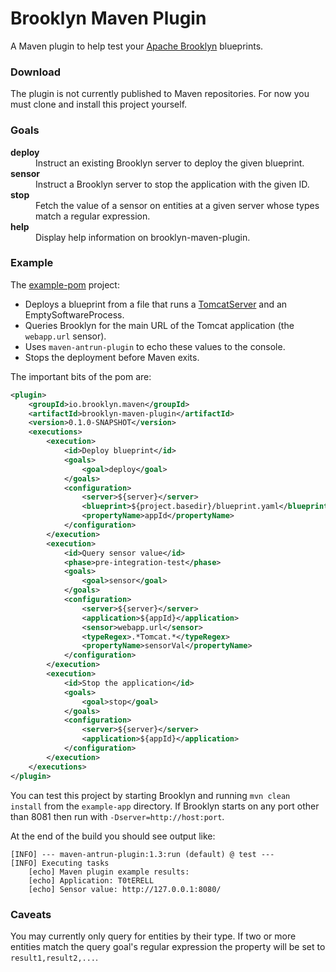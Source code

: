 Brooklyn Maven Plugin
=====================

A Maven plugin to help test your [Apache
Brooklyn](https://brooklyn.incubator.apache.org/) blueprints.

### Download

The plugin is not currently published to Maven repositories.  For now you must
clone and install this project yourself.

<!-- Enable when plugin published.
Include this dependency in your pom:
```xml
<dependency>
    <groupId>io.brooklyn.maven</groupId>
    <artifactId>brooklyn-maven-plugin</artifactId>
    <version>(insert latest version)</version>
</dependency>
```
-->

### Goals

<dl>
<dt><strong>deploy</strong></dt>
<dd>
Instruct an existing Brooklyn server to deploy the given blueprint.
</dd>

<dt><strong>sensor</strong></dt>
<dd>
Instruct a Brooklyn server to stop the application with the given ID.
</dd>

<dt><strong>stop</strong></dt>
<dd>
Fetch the value of a sensor on entities at a given server whose types match
a regular expression.
</dd>

<dt><strong>help</strong></dt>
<dd>
Display help information on brooklyn-maven-plugin.
</dd>
</dl>


### Example

The [example-pom](src/test/projects/example-app/pom.xml) project:

* Deploys a blueprint from a file that runs a
  [TomcatServer](https://brooklyn.incubator.apache.org/learnmore/catalog/entities/brooklyn.entity.webapp.tomcat.TomcatServer.html)
  and an EmptySoftwareProcess.
* Queries Brooklyn for the main URL of the Tomcat application (the
  `webapp.url` sensor).
* Uses `maven-antrun-plugin` to echo these values to the console.
* Stops the deployment before Maven exits.

The important bits of the pom are:
```xml
<plugin>
    <groupId>io.brooklyn.maven</groupId>
    <artifactId>brooklyn-maven-plugin</artifactId>
    <version>0.1.0-SNAPSHOT</version>
    <executions>
        <execution>
            <id>Deploy blueprint</id>
            <goals>
                <goal>deploy</goal>
            </goals>
            <configuration>
                <server>${server}</server>
                <blueprint>${project.basedir}/blueprint.yaml</blueprint>
                <propertyName>appId</propertyName>
            </configuration>
        </execution>
        <execution>
            <id>Query sensor value</id>
            <phase>pre-integration-test</phase>
            <goals>
                <goal>sensor</goal>
            </goals>
            <configuration>
                <server>${server}</server>
                <application>${appId}</application>
                <sensor>webapp.url</sensor>
                <typeRegex>.*Tomcat.*</typeRegex>
                <propertyName>sensorVal</propertyName>
            </configuration>
        </execution>
        <execution>
            <id>Stop the application</id>
            <goals>
                <goal>stop</goal>
            </goals>
            <configuration>
                <server>${server}</server>
                <application>${appId}</application>
            </configuration>
        </execution>
    </executions>
</plugin>
```

You can test this project by starting Brooklyn and running `mvn clean install`
from the `example-app` directory. If Brooklyn starts on any port other than
8081 then run with `-Dserver=http://host:port`.

At the end of the build you should see output like:
```
[INFO] --- maven-antrun-plugin:1.3:run (default) @ test ---
[INFO] Executing tasks
    [echo] Maven plugin example results:
    [echo] Application: T0tERELL
    [echo] Sensor value: http://127.0.0.1:8080/
```

### Caveats

You may currently only query for entities by their type. If two or more
entities match the query goal's regular expression the property will be set to
`result1,result2,...`.

